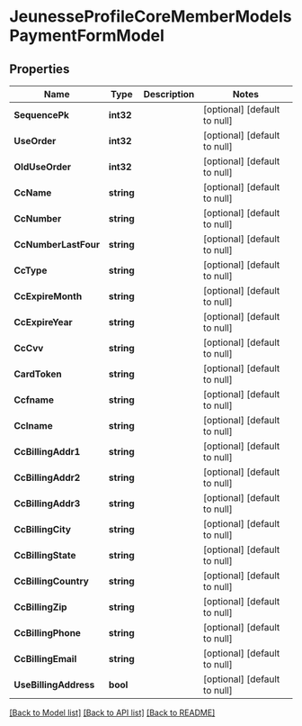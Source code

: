 # JeunesseProfileCoreMemberModelsPaymentFormModel

## Properties
Name | Type | Description | Notes
------------ | ------------- | ------------- | -------------
**SequencePk** | **int32** |  | [optional] [default to null]
**UseOrder** | **int32** |  | [optional] [default to null]
**OldUseOrder** | **int32** |  | [optional] [default to null]
**CcName** | **string** |  | [optional] [default to null]
**CcNumber** | **string** |  | [optional] [default to null]
**CcNumberLastFour** | **string** |  | [optional] [default to null]
**CcType** | **string** |  | [optional] [default to null]
**CcExpireMonth** | **string** |  | [optional] [default to null]
**CcExpireYear** | **string** |  | [optional] [default to null]
**CcCvv** | **string** |  | [optional] [default to null]
**CardToken** | **string** |  | [optional] [default to null]
**Ccfname** | **string** |  | [optional] [default to null]
**Cclname** | **string** |  | [optional] [default to null]
**CcBillingAddr1** | **string** |  | [optional] [default to null]
**CcBillingAddr2** | **string** |  | [optional] [default to null]
**CcBillingAddr3** | **string** |  | [optional] [default to null]
**CcBillingCity** | **string** |  | [optional] [default to null]
**CcBillingState** | **string** |  | [optional] [default to null]
**CcBillingCountry** | **string** |  | [optional] [default to null]
**CcBillingZip** | **string** |  | [optional] [default to null]
**CcBillingPhone** | **string** |  | [optional] [default to null]
**CcBillingEmail** | **string** |  | [optional] [default to null]
**UseBillingAddress** | **bool** |  | [optional] [default to null]

[[Back to Model list]](../README.md#documentation-for-models) [[Back to API list]](../README.md#documentation-for-api-endpoints) [[Back to README]](../README.md)


